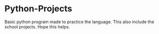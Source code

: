 # Python-Projects
Basic python program made to practice the language. This also include the school projects.
Hope this helps.
